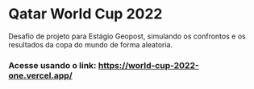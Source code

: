 # Qatar World Cup 2022
Desafio de projeto para Estágio Geopost, simulando os confrontos e os resultados da copa do mundo de forma aleatoria.

### Acesse usando o link: https://world-cup-2022-one.vercel.app/
